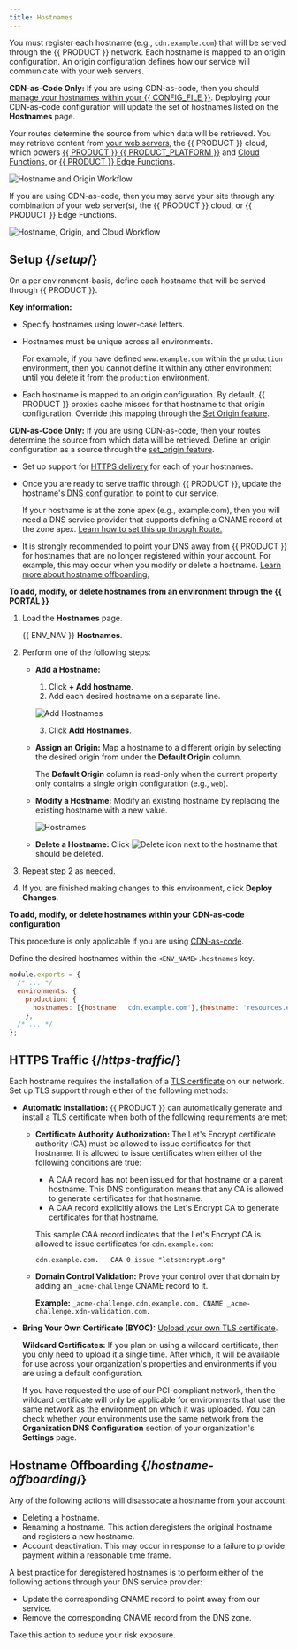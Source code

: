 ```yaml
---
title: Hostnames
---
```


You must register each hostname (e.g., `cdn.example.com`) that will be served through the {{ PRODUCT }} network. Each hostname is mapped to an origin configuration. An origin configuration defines how our service will communicate with your web servers.

<Callout type="info">

  **CDN-as-Code Only:** If you are using CDN-as-code, then you should [manage your hostnames within your {{ CONFIG_FILE }}](#cdn-as-code). Deploying your CDN-as-code configuration will update the set of hostnames listed on the **Hostnames** page.

  Your routes determine the source from which data will be retrieved. You may retrieve content from [your web servers](/applications/performance/cdn_as_code#defining-origins), the {{ PRODUCT }} cloud, which powers [{{ PRODUCT }} {{ PRODUCT_PLATFORM }}](/applications/sites_frameworks) and [Cloud Functions](/applications/performance/serverless_compute), or [{{ PRODUCT }} Edge Functions](/applications/edge_functions).

</Callout>

![Hostname and Origin Workflow](/images/v7/basics/hostnames-origins.png?width=781)

If you are using CDN-as-code, then you may serve your site through any combination of your web server(s), the {{ PRODUCT }} cloud, or {{ PRODUCT }} Edge Functions.

![Hostname, Origin, and Cloud Workflow](/images/v7/basics/hostnames-origins-cloud.png)

## Setup {/*setup*/}

On a per environment-basis, define each hostname that will be served through {{ PRODUCT }}.

**Key information:**

-   Specify hostnames using lower-case letters.
-   Hostnames must be unique across all environments.

    For example, if you have defined `www.example.com` within the `production` environment, then you cannot define it within any other environment until you delete it from the `production` environment.

-   Each hostname is mapped to an origin configuration. By default, {{ PRODUCT }} proxies cache misses for that hostname to that origin configuration. Override this mapping through the [Set Origin feature](/applications/performance/rules/features#set-origin).

<Callout type="info">

  **CDN-as-Code Only:** If you are using CDN-as-code, then your routes determine the source from which data will be retrieved. Define an origin configuration as a source through the [set_origin feature](/applications/performance/cdn_as_code/route_features#proxying-an-origin).

</Callout>

-   Set up support for [HTTPS delivery](#https-traffic) for each of your hostnames.
-   Once you are ready to serve traffic through {{ PRODUCT }}, update the hostname's [DNS configuration](/applications/basics/serving_traffic) to point to our service.

    If your hostname is at the zone apex (e.g., example.com), then you will need a DNS service provider that supports defining a CNAME record at the zone apex. [Learn how to set this up through Route.](/applications/basics/serving_traffic#serving-traffic-at-the-zone-apex)
-   It is strongly recommended to point your DNS away from {{ PRODUCT }} for hostnames that are no longer registered within your account. For example, this may occur when you modify or delete a hostname. [Learn more about hostname offboarding.](#hostname-offboarding)

**To add, modify, or delete hostnames from an environment through the {{ PORTAL }}** <a id="add-modify-delete-hostname"></a>

1.  Load the **Hostnames** page.

    {{ ENV_NAV }} **Hostnames**.

2.  Perform one of the following steps:

    -   **Add a Hostname:**

        1.  Click **+ Add hostname**.
        2.  Add each desired hostname on a separate line.

        ![Add Hostnames](/images/v7/basics/add-hostnames.png?width=550)

        3.  Click **Add Hostnames**.

    -   **Assign an Origin:** Map a hostname to a different origin by selecting the desired origin from under the **Default Origin** column.

        <Callout type="info">

          The **Default Origin** column is read-only when the current property only contains a single origin configuration (e.g., `web`).

        </Callout>

    -   **Modify a Hostname:** Modify an existing hostname by replacing the existing hostname with a new value.

        ![Hostnames](/images/v7/basics/hostnames.png?width=600)

    -   **Delete a Hostname:** Click <Image inline src="/images/icons/delete.png" alt="Delete icon" /> next to the hostname that should be deleted.

3.  Repeat step 2 as needed.
4.  If you are finished making changes to this environment, click **Deploy Changes**.

**<a id="cdn-as-code" />To add, modify, or delete hostnames within your CDN-as-code configuration**

<Callout type="info">

  This procedure is only applicable if you are using [CDN-as-code](/applications/performance/cdn_as_code).

</Callout>

Define the desired hostnames within the `<ENV_NAME>.hostnames` key.

```js filename="{{ CONFIG_FILE }}"
module.exports = {
  /* ... */
  environments: {
    production: {
      hostnames: [{hostname: 'cdn.example.com'},{hostname: 'resources.example.com'}],
    },
  /* ... */
};
```

## HTTPS Traffic {/*https-traffic*/}

Each hostname requires the installation of a [TLS certificate](/applications/security/tls_certificates) on our network. Set up TLS support through either of the following methods:

-   **Automatic Installation:** {{ PRODUCT }} can automatically generate and install a TLS certificate when both of the following requirements are met:

    -   **Certificate Authority Authorization:** The Let's Encrypt certificate authority (CA) must be allowed to issue certificates for that hostname. It is allowed to issue certificates when either of the following conditions are true:

        -   A CAA record has not been issued for that hostname or a parent hostname. This DNS configuration means that any CA is allowed to generate certificates for that hostname.
        -   A CAA record explicitly allows the Let's Encrypt CA to generate certificates for that hostname.

        This sample CAA record indicates that the Let's Encrypt CA is allowed to issue certificates for `cdn.example.com`:

        `cdn.example.com.   CAA 0 issue "letsencrypt.org"`

    -   **Domain Control Validation:** Prove your control over that domain by adding an `_acme-challenge` CNAME record to it.

        **Example:** `_acme-challenge.cdn.example.com. CNAME _acme-challenge.xdn-validation.com.`

-   **Bring Your Own Certificate (BYOC):** [Upload your own TLS certificate](/applications/security/tls_certificates#uploading-your-certificate).

    <a id="wildcard-certificates" />**Wildcard Certificates:** If you plan on using a wildcard certificate, then you only need to upload it a single time. After which, it will be available for use across your organization's properties and environments if you are using a default configuration.
    
    If you have requested the use of our PCI-compliant network, then the wildcard certificate will only be applicable for environments that use the same network as the environment on which it was uploaded. You can check whether your environments use the same network from the **Organization DNS Configuration** section of your organization's **Settings** page. 

## Hostname Offboarding {/*hostname-offboarding*/}

Any of the following actions will disassocate a hostname from your account:

-   Deleting a hostname.
-   Renaming a hostname. This action deregisters the original hostname and registers a new hostname. 
-   Account deactivation. This may occur in response to a failure to provide payment within a reasonable time frame. 

A best practice for deregistered hostnames is to perform either of the following actions through your DNS service provider:

-   Update the corresponding CNAME record to point away from our service.
-   Remove the corresponding CNAME record from the DNS zone.

Take this action to reduce your risk exposure.